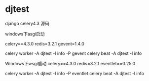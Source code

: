 # djtest
django celery4.3 源码



windows下asgi启动

celery==4.3.0
redis=3.2.1
gevent=1.4.0

celery worker -A djtest -l info -P  gevent
celery beat -A djtest -l info


Windows下wsgi启动
celery==4.3.0
redis=3.2.1
eventlet==0.25.0   

celery worker -A djtest -l info -P  eventlet
celery beat -A djtest -l info



